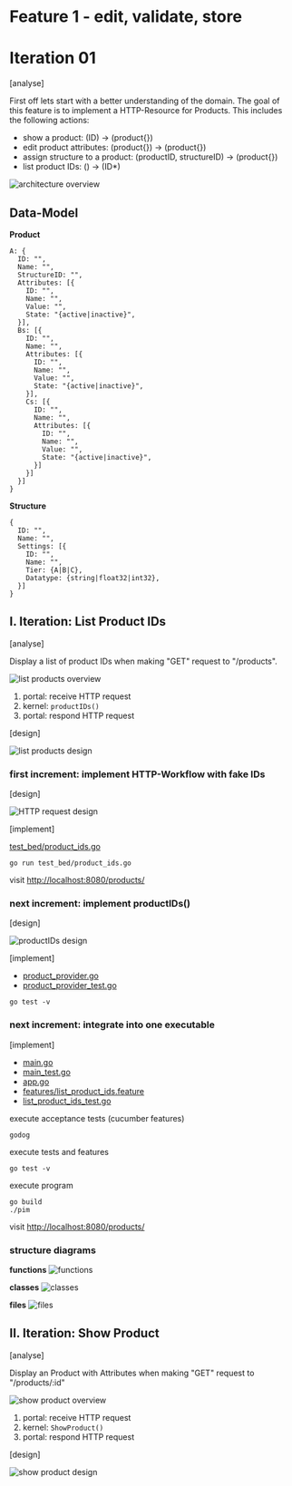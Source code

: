 # Feature 1 - edit, validate, store

# Iteration 01

[analyse]

First off lets start with a better understanding of the domain. The goal of this feature is to implement a HTTP-Resource for Products. This includes the following actions:

* show a product: (ID) -> (product{})
* edit product attributes: (product{}) -> (product{})
* assign structure to a product: (productID, structureID) -> (product{})
* list product IDs: () -> (ID*)

![architecture overview](images/01_architecture_overview.png)

## Data-Model

**Product**
```
A: {
  ID: "",
  Name: "",
  StructureID: "",
  Attributes: [{
    ID: "",
    Name: "",
    Value: "",
    State: "{active|inactive}",
  }],
  Bs: [{
    ID: "",
    Name: "",
    Attributes: [{
      ID: "",
      Name: "",
      Value: "",
      State: "{active|inactive}",
    }],
    Cs: [{
      ID: "",
      Name: "",
      Attributes: [{
        ID: "",
        Name: "",
        Value: "",
        State: "{active|inactive}",
      }]
    }]
  }]
}
```

**Structure**
```
{
  ID: "",
  Name: "",
  Settings: [{
    ID: "",
    Name: "",
    Tier: {A|B|C},
    Datatype: {string|float32|int32},
  }]
}
```

## I. Iteration: List Product IDs

[analyse]

Display a list of product IDs when making "GET" request to "/products".

![list products overview](images/01_list_products_overview.png)

1) portal: receive HTTP request
1) kernel: `productIDs()`
3) portal: respond HTTP request

[design]

![list products design](images/01_list_products_design.png)


### first increment: implement HTTP-Workflow with fake IDs

[design]

![HTTP request design](images/01_01_http_request_design.png)

[implement]

[test_bed/product_ids.go](test_bed/product_ids.go)

```
go run test_bed/product_ids.go
```

visit [http://localhost:8080/products/](http://localhost:8080/products/)


### next increment: implement productIDs()

[design]

![productIDs design](images/01_02_product_ids_design.png)

[implement]

* [product_provider.go](product_provider.go)
* [product_provider_test.go](product_provider_test.go)

```
go test -v
```


### next increment: integrate into one executable

[implement]

* [main.go](main.go)
* [main_test.go](main_test.go)
* [app.go](app.go)
* [features/list_product_ids.feature](features/list_product_ids.feature)
* [list_product_ids_test.go](list_product_ids_test.go)

execute acceptance tests (cucumber features)
```
godog
```

execute tests and features
```
go test -v
```

execute program
```
go build
./pim
```
visit [http://localhost:8080/products/](http://localhost:8080/products/)


### structure diagrams

**functions**
![functions](images/01_03_structur_diagrams_functions.png)

**classes**
![classes](images/01_03_structur_diagrams_classes.png)

**files**
![files](images/01_03_structur_diagrams_files.png)


## II. Iteration: Show Product

[analyse]

Display an Product with Attributes when making "GET" request to "/products/:id"

![show product overview](images/02_show_product_overview.png)

1) portal: receive HTTP request
1) kernel: `ShowProduct()`
3) portal: respond HTTP request

[design]

![show product design](images/02_01_show_product_design.png)



